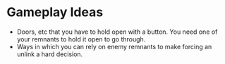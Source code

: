 # Gameplay Ideas

- Doors, etc that you have to hold open with a button. You need one of your remnants to hold it open to go through.
- Ways in which you can rely on enemy remnants to make forcing an unlink a hard decision.
